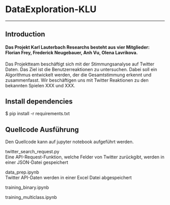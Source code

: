 # DataExploration-KLU
***
## Introduction
#### Das Projekt Karl Lauterbach Researchs besteht aus vier Mitglieder: Florian Frey, Frederick Neugebauer, Anh Vu, Olena Lavrikova.<br/>
Das Projektteam beschäftigt sich mit der Stimmungsanalyse auf Twitter Daten. Das Ziel ist die Benutzerreaktionen zu untersuchen. 
Dabei soll ein Algorithmus entwickelt werden, der die Gesamtstimmung erkennt und zusammenfasst. Wir beschäftigen uns mit Twitter Reaktionen zu den bekannten Spielen XXX und XXX.  

## Install dependencies

$ pip install -r requirements.txt


## Quellcode Ausführung

Den Quellcode kann auf jupyter notebook aufgeführt werden.

twitter_search_request.py <br/>
Eine API-Request-Funktion, welche Felder von Twitter zurückgibt, werden in einer JSON-Datei gespeichert

data_prep.ipynb <br/>
Twitter API-Daten werden in einer Excel Datei abgespeichert <br/>

training_binary.ipynb <br/>

training_multiclass.ipynb <br/>


